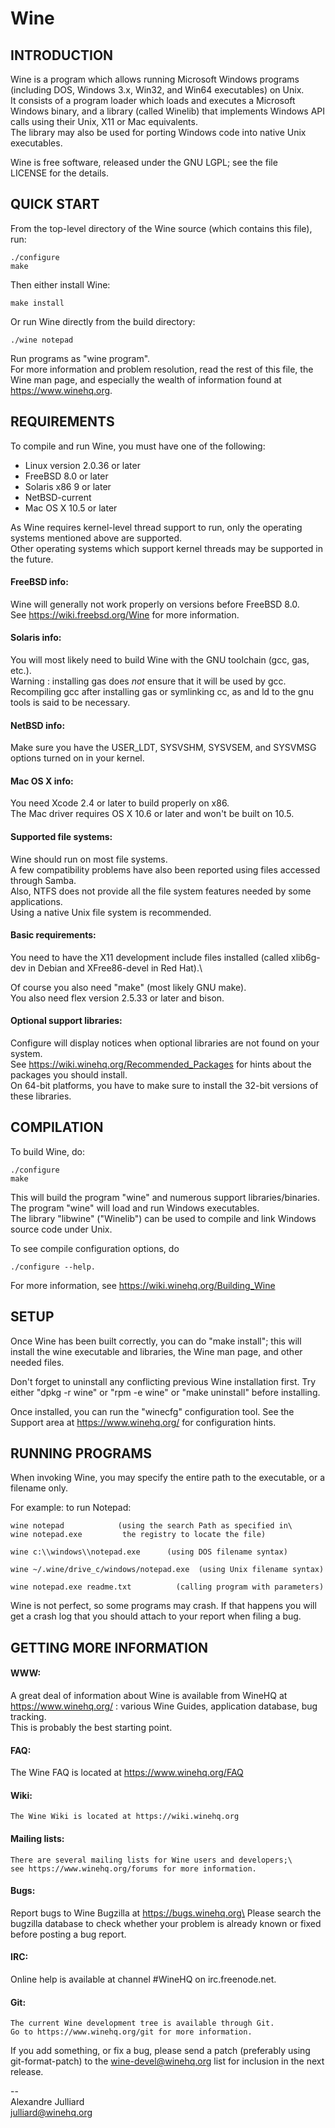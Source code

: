# Wine

## INTRODUCTION

Wine is a program which allows running Microsoft Windows programs
(including DOS, Windows 3.x, Win32, and Win64 executables) on Unix.\
It consists of a program loader which loads and executes a Microsoft
Windows binary, and a library (called Winelib) that implements Windows
API calls using their Unix, X11 or Mac equivalents.\
The library may also be used for porting Windows code into native Unix executables.


Wine is free software, released under the GNU LGPL; see the file \
LICENSE for the details.


## QUICK START

From the top-level directory of the Wine source (which contains this file),\
run:

```
./configure
make
```

Then either install Wine:

```
make install
```

Or run Wine directly from the build directory:

```
./wine notepad
```

Run programs as "wine program". \
For more information and problem resolution, read the rest of this file, the Wine man page, and
especially the wealth of information found at https://www.winehq.org.


## REQUIREMENTS

To compile and run Wine, you must have one of the following:

  - Linux version 2.0.36 or later
  - FreeBSD 8.0 or later
  - Solaris x86 9 or later
  - NetBSD-current
  - Mac OS X 10.5 or later

As Wine requires kernel-level thread support to run, only the operating
systems mentioned above are supported.\
Other operating systems which support kernel threads may be supported in the future.

#### FreeBSD info:
  Wine will generally not work properly on versions before FreeBSD 8.0.\
  See https://wiki.freebsd.org/Wine for more information.

#### Solaris info:
  You will most likely need to build Wine with the GNU toolchain
  (gcc, gas, etc.).\
  Warning : installing gas does *not* ensure that it
  will be used by gcc. \
  Recompiling gcc after installing gas or
  symlinking cc, as and ld to the gnu tools is said to be necessary.

#### NetBSD info:
  Make sure you have the USER_LDT, SYSVSHM, SYSVSEM, and SYSVMSG options
  turned on in your kernel.

#### Mac OS X info:
  You need Xcode 2.4 or later to build properly on x86.\
  The Mac driver requires OS X 10.6 or later and won't be built on 10.5.


#### Supported file systems:
  Wine should run on most file systems.\
  A few compatibility problems
  have also been reported using files accessed through Samba.\
  Also,
  NTFS does not provide all the file system features needed by some
  applications.\
  Using a native Unix file system is recommended.


#### Basic requirements:
  You need to have the X11 development include files installed
  (called xlib6g-dev in Debian and XFree86-devel in Red Hat).\

  Of course you also need "make" (most likely GNU make).\
  You also need flex version 2.5.33 or later and bison.

#### Optional support libraries:
  Configure will display notices when optional libraries are not found
  on your system. \
  See https://wiki.winehq.org/Recommended_Packages for
  hints about the packages you should install.\
  On 64-bit platforms, you have to make sure to install the 32-bit 
  versions of these libraries.


## COMPILATION

To build Wine, do:

```
./configure
make
```

This will build the program "wine" and numerous support libraries/binaries.\
The program "wine" will load and run Windows executables.\
The library "libwine" ("Winelib") can be used to compile and link
Windows source code under Unix.

To see compile configuration options, do 
```
./configure --help.
```

For more information, see https://wiki.winehq.org/Building_Wine


## SETUP

Once Wine has been built correctly, you can do "make install"; this
will install the wine executable and libraries, the Wine man page, and
other needed files.

Don't forget to uninstall any conflicting previous Wine installation
first.  Try either "dpkg -r wine" or "rpm -e wine" or "make uninstall"
before installing.

Once installed, you can run the "winecfg" configuration tool. See the
Support area at https://www.winehq.org/ for configuration hints.


## RUNNING PROGRAMS

When invoking Wine, you may specify the entire path to the executable,
or a filename only.

For example: to run Notepad:

    wine notepad            (using the search Path as specified in\
    wine notepad.exe         the registry to locate the file)

    wine c:\\windows\\notepad.exe      (using DOS filename syntax)

    wine ~/.wine/drive_c/windows/notepad.exe  (using Unix filename syntax)

    wine notepad.exe readme.txt          (calling program with parameters)

Wine is not perfect, so some programs may crash. If that happens you
will get a crash log that you should attach to your report when filing
a bug.


## GETTING MORE INFORMATION

#### WWW:	
  A great deal of information about Wine is available from WineHQ at
	https://www.winehq.org/ : various Wine Guides, application database,
	bug tracking.\
  This is probably the best starting point.

#### FAQ:	
  The Wine FAQ is located at https://www.winehq.org/FAQ

#### Wiki:
	The Wine Wiki is located at https://wiki.winehq.org

#### Mailing lists:
	There are several mailing lists for Wine users and developers;\
	see https://www.winehq.org/forums for more information.

#### Bugs:	
  Report bugs to Wine Bugzilla at https://bugs.winehq.org\
	Please search the bugzilla database to check whether your
	problem is already known or fixed before posting a bug report.

#### IRC:	
  Online help is available at channel #WineHQ on irc.freenode.net.

#### Git:
	The current Wine development tree is available through Git.
	Go to https://www.winehq.org/git for more information.

If you add something, or fix a bug, please send a patch (preferably
using git-format-patch) to the wine-devel@winehq.org list for
inclusion in the next release.

--\
Alexandre Julliard \
julliard@winehq.org